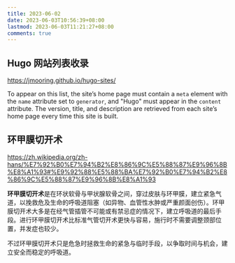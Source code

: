 ```yaml
---
title: 2023-06-02
date: 2023-06-03T10:56:39+08:00
lastmod: 2023-06-03T11:21:27+08:00
comments: true
---
```


## Hugo 网站列表收录

https://jmooring.github.io/hugo-sites/

To appear on this list, the site’s home page must contain a `meta` element with the `name` attribute set to `generator`, and "Hugo" must appear in the `content` attribute. The version, title, and description are retrieved from each site’s home page every time this site is built.

## 环甲膜切开术

https://zh.wikipedia.org/zh-hans/%E7%92%B0%E7%94%B2%E8%86%9C%E5%88%87%E9%96%8B%E8%A1%93#%E9%92%88%E5%88%BA%E7%92%B0%E7%94%B2%E8%86%9C%E5%88%87%E9%96%8B%E8%A1%93

**环甲膜切开术**是在环状软骨与甲状腺软骨之间，穿过皮肤与环甲膜，建立紧急气道，以挽救危及生命的呼吸道阻塞（如异物、血管性水肿或严重颜面创伤）。环甲膜切开术大多是在经气管插管不可能或有禁忌症的情况下，建立呼吸道的最后手段。进行环甲膜切开术比标准气管切开术更快与容易，施行时不需要调整颈部位置，并发症也较少。

不过环甲膜切开术只是危急时拯救生命的紧急与临时手段，以争取时间与机会，建立安全而稳定的呼吸道。
